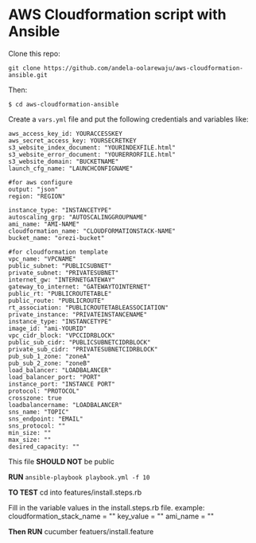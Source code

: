 # AWS Cloudformation script with Ansible

Clone this repo: 

```git clone https://github.com/andela-oolarewaju/aws-cloudformation-ansible.git ```

Then:

```$ cd aws-cloudformation-ansible```

Create a ```vars.yml``` file and put the following credentials and variables like:
```
aws_access_key_id: YOURACCESSKEY
aws_secret_access_key: YOURSECRETKEY
s3_website_index_document: "YOURINDEXFILE.html"
s3_website_error_document: "YOURERRORFILE.html"
s3_website_domain: "BUCKETNAME"
launch_cfg_name: "LAUNCHCONFIGNAME"

#for aws configure
output: "json"
region: "REGION"

instance_type: "INSTANCETYPE"
autoscaling_grp: "AUTOSCALINGGROUPNAME"
ami_name: "AMI-NAME"
cloudformation_name: "CLOUDFORMATIONSTACK-NAME"
bucket_name: "orezi-bucket"

#for cloudformation template
vpc_name: "VPCNAME"
public_subnet: "PUBLICSUBNET"
private_subnet: "PRIVATESUBNET"
internet_gw: "INTERNETGATEWAY"
gateway_to_internet: "GATEWAYTOINTERNET"
public_rt: "PUBLICROUTETABLE"
public_route: "PUBLICROUTE"
rt_association: "PUBLICROUTETABLEASSOCIATION"
private_instance: "PRIVATEINSTANCENAME"
instance_type: "INSTANCETYPE"
image_id: "ami-YOURID"
vpc_cidr_block: "VPCCIDRBLOCK"
public_sub_cidr: "PUBLICSUBNETCIDRBLOCK"
private_sub_cidr: "PRIVATESUBNETCIDRBLOCK"
pub_sub_1_zone: "zoneA"
pub_sub_2_zone: "zoneB"
load_balancer: "LOADBALANCER"
load_balancer_port: "PORT"
instance_port: "INSTANCE PORT"
protocol: "PROTOCOL"
crosszone: true
loadbalancername: "LOADBALANCER"
sns_name: "TOPIC"
sns_endpoint: "EMAIL"
sns_protocol: ""
min_size: ""
max_size: ""
desired_capacity: ""
```

This file **SHOULD NOT** be public

**RUN** `ansible-playbook playbook.yml -f 10`

**TO TEST**
cd into features/install.steps.rb

Fill in the variable values in the install.steps.rb file. example:
cloudformation_stack_name = ""
key_value = ""
ami_name = ""

**Then RUN** cucumber featuers/install.feature